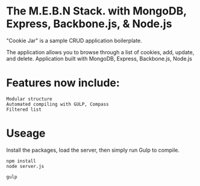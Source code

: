 # The M.E.B.N Stack. with MongoDB, Express, Backbone.js, & Node.js #

"Cookie Jar" is a sample CRUD application boilerplate.

The application allows you to browse through a list of cookies, add, update, and delete.
Application built with MongoDB, Express, Backbone.js, Node.js

# Features now include:
    Modular structure
    Automated compiling with GULP, Compass
    Filtered list

# Useage
Install the packages, load the server, then simply run Gulp to compile.

    npm install
    node server.js

    gulp
